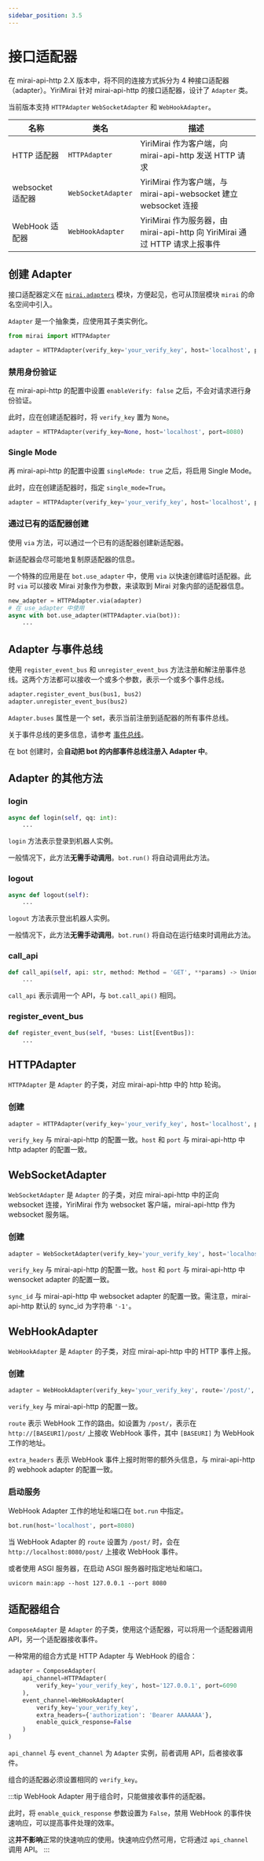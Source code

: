 ```yaml
---
sidebar_position: 3.5
---
```


# 接口适配器

在 mirai-api-http 2.X 版本中，将不同的连接方式拆分为 4 种接口适配器（adapter）。YiriMirai 针对 mirai-api-http 的接口适配器，设计了 `Adapter` 类。

当前版本支持 `HTTPAdapter` `WebSocketAdapter` 和 `WebHookAdapter`。

| 名称             | 类名               | 描述                                                                        |
| ---------------- | ------------------ | --------------------------------------------------------------------------- |
| HTTP 适配器      | `HTTPAdapter`      | YiriMirai 作为客户端，向 mirai-api-http 发送 HTTP 请求                      |
| websocket 适配器 | `WebSocketAdapter` | YiriMirai 作为客户端，与 mirai-api-websocket 建立 websocket 连接            |
| WebHook 适配器   | `WebHookAdapter`   | YiriMirai 作为服务器，由 mirai-api-http 向 YiriMirai 通过 HTTP 请求上报事件 |

## 创建 Adapter

接口适配器定义在 [`mirai.adapters`](https://yirimiraiproject.github.io/YiriMirai/adapters/index.html) 模块，方便起见，也可从顶层模块 `mirai` 的命名空间中引入。

`Adapter` 是一个抽象类，应使用其子类实例化。

```python
from mirai import HTTPAdapter

adapter = HTTPAdapter(verify_key='your_verify_key', host='localhost', port=8080)
```

### 禁用身份验证

在 mirai-api-http 的配置中设置 `enableVerify: false` 之后，不会对请求进行身份验证。

此时，应在创建适配器时，将 `verify_key` 置为 `None`。

```python
adapter = HTTPAdapter(verify_key=None, host='localhost', port=8080)
```

### Single Mode

再 mirai-api-http 的配置中设置 `singleMode: true` 之后，将启用 Single Mode。

此时，应在创建适配器时，指定 `single_mode=True`。

```python
adapter = HTTPAdapter(verify_key='your_verify_key', host='localhost', port=8080, single_mode=True)
```

### 通过已有的适配器创建

使用 `via` 方法，可以通过一个已有的适配器创建新适配器。

新适配器会尽可能地复制原适配器的信息。

一个特殊的应用是在 `bot.use_adapter` 中，使用 `via` 以快速创建临时适配器。此时 `via` 可以接收 Mirai 对象作为参数，来读取到 Mirai 对象内部的适配器信息。

```python
new_adapter = HTTPAdapter.via(adapter)
# 在 use_adapter 中使用
async with bot.use_adapter(HTTPAdapter.via(bot)):
    ...
```

## Adapter 与事件总线

使用 `register_event_bus` 和 `unregister_event_bus` 方法注册和解注册事件总线。这两个方法都可以接收一个或多个参数，表示一个或多个事件总线。

```python
adapter.register_event_bus(bus1, bus2)
adapter.unregister_event_bus(bus2)
```

`Adapter.buses` 属性是一个 set，表示当前注册到适配器的所有事件总线。

关于事件总线的更多信息，请参考 [事件总线](../advanced/event-bus.mdx)。

在 bot 创建时，会**自动把 bot 的内部事件总线注册入 Adapter 中**。

## Adapter 的其他方法

### login

```python
async def login(self, qq: int):
    ...
```

`login` 方法表示登录到机器人实例。

一般情况下，此方法**无需手动调用**。`bot.run()` 将自动调用此方法。

### logout

```python
async def logout(self):
    ...
```

`logout` 方法表示登出机器人实例。

一般情况下，此方法**无需手动调用**。`bot.run()` 将自动在运行结束时调用此方法。

### call_api

```python
def call_api(self, api: str, method: Method = 'GET', **params) ‑> Union[Awaitable[Any], Any]:
    ...
```

`call_api` 表示调用一个 API，与 `bot.call_api()` 相同。

### register_event_bus

```python
def register_event_bus(self, *buses: List[EventBus]):
    ...
```

## HTTPAdapter

`HTTPAdapter` 是 `Adapter` 的子类，对应 mirai-api-http 中的 http 轮询。

### 创建

```python
adapter = HTTPAdapter(verify_key='your_verify_key', host='localhost', port=8080)
```

`verify_key` 与 mirai-api-http 的配置一致。`host` 和 `port` 与 mirai-api-http 中 http adapter 的配置一致。

## WebSocketAdapter

`WebSocketAdapter` 是 `Adapter` 的子类，对应 mirai-api-http 中的正向 websocket 连接，YiriMirai 作为 websocket 客户端，mirai-api-http 作为 websocket 服务端。

### 创建

```python
adapter = WebSocketAdapter(verify_key='your_verify_key', host='localhost', port=8080, sync_id='-1')
```

`verify_key` 与 mirai-api-http 的配置一致。`host` 和 `port` 与 mirai-api-http 中 wensocket adapter 的配置一致。

`sync_id` 与 mirai-api-http 中 websocket adapter 的配置一致。需注意，mirai-api-http 默认的 sync_id 为字符串 `'-1'`。

## WebHookAdapter

`WebHookAdapter` 是 `Adapter` 的子类，对应 mirai-api-http 中的 HTTP 事件上报。

### 创建

```python
adapter = WebHookAdapter(verify_key='your_verify_key', route='/post/', extra_headers={'Authorization': 'bearer AAAAAA'})
```

`verify_key` 与 mirai-api-http 的配置一致。

`route` 表示 WebHook 工作的路由。如设置为 `/post/`，表示在 `http://[BASEURI]/post/` 上接收 WebHook 事件，其中 `[BASEURI]` 为 WebHook 工作的地址。

`extra_headers` 表示 WebHook 事件上报时附带的额外头信息，与 mirai-api-http 的 webhook adapter 的配置一致。

### 启动服务

WebHook Adapter 工作的地址和端口在 `bot.run` 中指定。

```python
bot.run(host='localhost', port=8080)
```

当 WebHook Adapter 的 `route` 设置为 `/post/` 时，会在 `http://localhost:8080/post/` 上接收 WebHook 事件。

或者使用 ASGI 服务器，在启动 ASGI 服务器时指定地址和端口。

```shell
uvicorn main:app --host 127.0.0.1 --port 8080
```

## 适配器组合

`ComposeAdapter` 是 `Adapter` 的子类，使用这个适配器，可以将用一个适配器调用 API，另一个适配器接收事件。

一种常用的组合方式是 HTTP Adapter 与 WebHook 的组合：

```python
adapter = ComposeAdapter(
    api_channel=HTTPAdapter(
        verify_key='your_verify_key', host='127.0.0.1', port=6090
    ),
    event_channel=WebHookAdapter(
        verify_key='your_verify_key',
        extra_headers={'authorization': 'Bearer AAAAAAA'},
        enable_quick_response=False
    )
)
```

`api_channel` 与 `event_channel` 为 `Adapter` 实例，前者调用 API，后者接收事件。

组合的适配器必须设置相同的 `verify_key`。

:::tip
WebHook Adapter 用于组合时，只能做接收事件的适配器。

此时，将 `enable_quick_response` 参数设置为 `False`，禁用 WebHook 的事件快速响应，可以提高事件处理的效率。

这**并不影响**正常的快速响应的使用。快速响应仍然可用，它将通过 `api_channel` 调用 API。
:::
